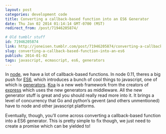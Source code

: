 ```yaml
---
layout: post
categories: development code
title: Converting a callback-based function into an ES6 Generator
date: Thu Jan 02 2014 01:14:14 GMT-0700 (MST)
redirect_from: /post/71946205874/

# Old tumblr stuff
id: 71946205874
link: http://joneisen.tumblr.com/post/71946205874/converting-a-callback-based-function-into-an-es6
slug: converting-a-callback-based-function-into-an-es6
publish: 2014-01-02
tags: javascript, ecmascript, es6, generators
---
```



In [node](http://nodejs.org), we have a lot of callback-based functions. In node 0.11, theres a big push for [ES6](https://wiki.mozilla.org/ES6_plans), which introduces a bunch of cool things to javascript, one of which is [generators](http://wiki.ecmascript.org/doku.php?id=harmony:generators). [Koa](http://koajs.com) is a new web framework from the creators of [express](http://expressjs.com) which uses the new generators as middleware. All the new generator stuff is great and you should really read more into it. It brings a level of concurrency that Go and python’s gevent (and others unmentioned) have to node and other javascript platforms.

Eventually, though, you’ll come across converting a callback-based function into a ES6 generator. This is pretty simple to fix though, we just need to create a promise which can be yielded to!

<code data-gist-id="8216252"></code>

